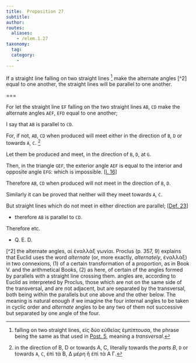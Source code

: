 ```yaml
---
title:  Proposition 27
subtitle:
author:
routes:
  aliases:
    - /elem.1.27
taxonomy:
  tag:
  category:
    -
---
```


If a straight line falling on two straight lines [^1] make the alternate angles [^2] equal to one another, the straight lines will be parallel to one another.

===

For let the straight line `EF` falling on the two straight <lb n="5"/>lines `AB`, `CD` make the alternate angles `AEF`, `EFD` equal to one another;

I say that `AB` is parallel to `CD`.

For, if not, `AB`, `CD` when produced will meet either in the direction of `B`, `D` or towards `A`, `C`. [^3]

Let them be produced and meet, in the direction of `B`, `D`, at `G`.

Then, in the triangle `GEF`, the exterior angle `AEF` is equal to the interior and opposite <lb n="15"/>angle `EFG`: which is impossible. [<a href="/elem.1.16">I. 16</a>]

Therefore `AB`, `CD` when produced will not meet in the direction of `B`, `D`.

Similarly it can be proved that neither will they meet <lb n="20"/>towards `A`, `C`. <pb n="308"/>

But straight lines which do not meet in either direction are parallel; [<a href="/elem.1.def.23">Def. 23</a>] 

- therefore `AB` is parallel to `CD`.

Therefore etc.

- Q. E. D.

[^1]: falling on two straight lines,
    <foreign lang="greek">εὶς δύο εὐθείας ἐμπίπτουσα</foreign>, the phrase being the same as that used in <a href="/elem.1.post.5">Post. 5</a>, meaning a <em>transversal</em>.

[^2] the alternate angles,
    <foreign lang="greek">αἱ ἐναλλὰξ γωνίαι</foreign>. Proclus (<xref n="Proc. p. 357, 9" from="ROOT" to="DITTO">p. 357, 9</xref>) explains that Euclid uses the word <em>alternate</em> (or, more exactly, <em>alternately</em>, <foreign lang="greek">ἐναλλάξ</foreign>) in two connexions, (1) of a certain transformation of a proportion, as in Book V. and the arithmetical Books, (2) as here, of certain of the angles formed by parallels with a straight line crossing them. <title>Alternate</title> angles are, according to Euclid as interpreted by Proclus, those which are not on the same side of the transversal, and are not adjacent, but are separated by the transversal, both being within the parallels but one <quote>above</quote> and the other <quote>below.</quote>
    The meaning is natural enough if we imagine the four internal angles to be taken in cyclic order and <em>alternate</em> angles to be any two of them not successive but separated by one angle of the four.

[^3]: in the direction of B, D or towards A, C,
    literally <quote>towards the <em>parts B</em>, `D` or towards `A`, `C`,</quote> <foreign lang="greek">ἐπὶ τὰ Β, Δ μέρη ἢ ἐπὶ τὰ Α Γ</foreign>.

